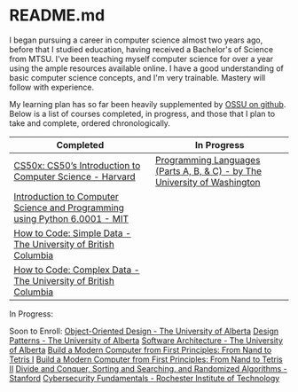 # README.md
I began pursuing a career in computer science almost two years ago, before that I studied education, having received a Bachelor's of Science from MTSU. I've been teaching myself computer science for over a year using the ample resources available online. I have a good understanding of basic computer science concepts, and I'm very trainable. Mastery will follow with experience. 


My learning plan has so far been heavily supplemented by [OSSU on github](https://github.com/ossu/computer-science). Below is a list of courses completed, in progress, and those that I plan to take and complete, ordered chronologically.

|Completed|In Progress|
|---------|-----------|
|[CS50x: CS50’s Introduction to Computer Science - Harvard](https://cs50.harvard.edu/x/2023/)|[Programming Languages (Parts A, B, & C) - by The University of Washington](https://www.coursera.org/learn/programming-languages-part-c)|
|[Introduction to Computer Science and Programming using Python 6.0001 - MIT](https://ocw.mit.edu/courses/6-0001-introduction-to-computer-science-and-programming-in-python-fall-2016/)|
|[How to Code: Simple Data - The University of British Columbia](https://www.edx.org/learn/coding/university-of-british-columbia-how-to-code-simple-data)|
|[How to Code: Complex Data - The University of British Columbia](https://www.edx.org/course/how-to-code-complex-data)|


In Progress:


Soon to Enroll:
[Object-Oriented Design - The University of Alberta](https://www.coursera.org/learn/object-oriented-design)
[Design Patterns - The University of Alberta](https://www.coursera.org/learn/design-patterns)
[Software Architecture - The University of Alberta](https://www.coursera.org/learn/software-architecture)
[Build a Modern Computer from First Principles: From Nand to Tetris I](https://www.coursera.org/learn/build-a-computer)
[Build a Modern Computer from First Principles: From Nand to Tetris II](https://www.coursera.org/learn/nand2tetris2)
[Divide and Conquer, Sorting and Searching, and Randomized Algorithms - Stanford](https://www.coursera.org/learn/algorithms-divide-conquer)
[Cybersecurity Fundamentals - Rochester Institute of Technology](https://www.edx.org/learn/cybersecurity/rochester-institute-of-technology-cybersecurity-fundamentals)

